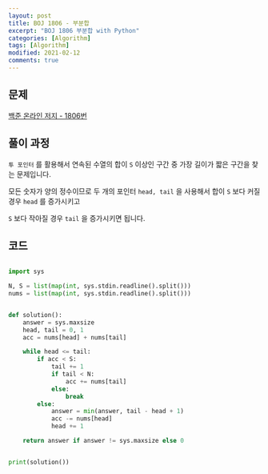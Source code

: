 ```yaml
---
layout: post
title: BOJ 1806 - 부분합
excerpt: "BOJ 1806 부분합 with Python"
categories: [Algorithm]
tags: [Algorithm]
modified: 2021-02-12
comments: true
---
```


## 문제

[백준 온라인 저지 - 1806번](https://www.acmicpc.net/problem/1806)

## 풀이 과정

`투 포인터` 를 활용해서 연속된 수열의 합이 `S` 이상인 구간 중 가장 길이가 짧은 구간을 찾는 문제입니다.

모든 숫자가 양의 정수이므로 두 개의 포인터 `head, tail` 을 사용해서 합이 `S` 보다 커질 경우 `head` 를 증가시키고

`S` 보다 작아질 경우 `tail` 을 증가시키면 됩니다.

## 코드

```python

import sys

N, S = list(map(int, sys.stdin.readline().split()))
nums = list(map(int, sys.stdin.readline().split()))


def solution():
    answer = sys.maxsize
    head, tail = 0, 1
    acc = nums[head] + nums[tail]

    while head <= tail:
        if acc < S:
            tail += 1
            if tail < N:
                acc += nums[tail]
            else:
                break
        else:
            answer = min(answer, tail - head + 1)
            acc -= nums[head]
            head += 1

    return answer if answer != sys.maxsize else 0


print(solution())

```
